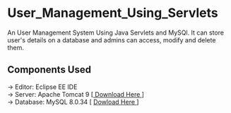 # User_Management_Using_Servlets
An User Management System Using Java Servlets and MySQl. It can store user's details on a database and admins can access, modify and delete them.

## Components Used
  -> Editor: Eclipse EE IDE <br>
  -> Server: Apache Tomcat 9 [<a href='https://tomcat.apache.org/download-90.cgi'> Download Here </a>] <br>
  -> Database: MySQL 8.0.34 [ <a href='https://dev.mysql.com/downloads/workbench/'> Dowload Here </a> ] <br>
